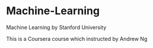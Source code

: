 # Machine-Learning

Machine Learning
by Stanford University

This is a Coursera course which instructed by Andrew Ng
